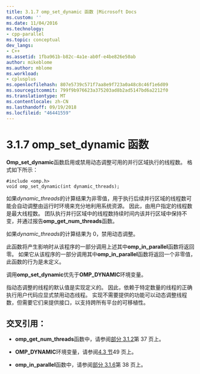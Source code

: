 ```yaml
---
title: 3.1.7 omp_set_dynamic 函数 |Microsoft Docs
ms.custom: ''
ms.date: 11/04/2016
ms.technology:
- cpp-parallel
ms.topic: conceptual
dev_langs:
- C++
ms.assetid: 1fba961b-b82c-4a1e-ab0f-e4be826e50ab
author: mikeblome
ms.author: mblome
ms.workload:
- cplusplus
ms.openlocfilehash: 807e5739c571f7aa8e9f723a0a48c8c46f1e6d09
ms.sourcegitcommit: 799f9b976623a375203ad8b2ad5147bd6a2212f0
ms.translationtype: MT
ms.contentlocale: zh-CN
ms.lasthandoff: 09/19/2018
ms.locfileid: "46441559"
---
```

# <a name="317-ompsetdynamic-function"></a>3.1.7 omp_set_dynamic 函数

**Omp_set_dynamic**函数启用或禁用动态调整可用的并行区域执行的线程数。 格式如下所示：

```
#include <omp.h>
void omp_set_dynamic(int dynamic_threads);
```

如果*dynamic_threads*的计算结果为非零值，用于执行后续并行区域的线程数可能会自动调整由运行时环境来充分地利用系统资源。 因此，由用户指定的线程数是最大线程数。 团队执行并行区域中的线程数持续时间内该并行区域中保持不变，并通过报告**omp_get_num_threads**函数。

如果*dynamic_threads*的计算结果为 0，禁用动态调整。

此函数将产生影响时从该程序的一部分调用上述其中**omp_in_parallel**函数将返回零。 如果它从该程序的一部分调用其中**omp_in_parallel**函数将返回一个非零值，此函数的行为是未定义。

调用**omp_set_dynamic**优先于**OMP_DYNAMIC**环境变量。

指动态调整的线程的默认值是实现定义的。 因此，依赖于特定数量的线程的正确执行用户代码应显式禁用动态线程。 实现不需要提供的功能可以动态调整线程数，但需要它们来提供接口，以支持跨所有平台的可移植性。

## <a name="cross-references"></a>交叉引用：

- **omp_get_num_threads**函数中，请参阅[部分 3.1.2](../../parallel/openmp/3-1-2-omp-get-num-threads-function.md)第 37 页上。

- **OMP_DYNAMIC**环境变量，请参阅[4.3 节](../../parallel/openmp/4-3-omp-dynamic.md)49 页上。

- **omp_in_parallel**函数中，请参阅[部分 3.1.6](../../parallel/openmp/3-1-6-omp-in-parallel-function.md)第 38 页上。